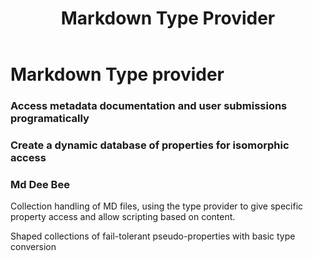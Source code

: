 ﻿---
title: Markdown Type Provider
purpose: planning
scope: project
---


# Markdown Type provider

### Access metadata documentation and user submissions programatically


### Create a dynamic database of properties for isomorphic access



### Md Dee Bee

Collection handling of MD files, using the type provider 
to give specific property access and allow scripting based on content.

Shaped collections of fail-tolerant pseudo-properties with basic type conversion


